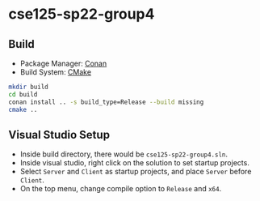 # cse125-sp22-group4

## Build

- Package Manager: [Conan](https://conan.io/)
- Build System: [CMake](https://cmake.org/)

```bash
mkdir build
cd build
conan install .. -s build_type=Release --build missing
cmake ..
```

## Visual Studio Setup

- Inside build directory, there would be `cse125-sp22-group4.sln`.
- Inside visual studio, right click on the solution to set startup projects.
- Select `Server` and `Client` as startup projects, and place `Server` before `Client`.
- On the top menu, change compile option to `Release` and `x64`.
